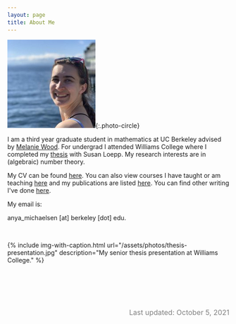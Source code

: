 ```yaml
---
layout: page
title: About Me
---
```



![image](/assets/photos/anya.jpg){:.photo-circle}

I am a third year graduate student in mathematics at UC Berkeley advised by [Melanie Wood](http://people.math.harvard.edu/~mmwood/).
For undergrad I attended Williams College where I completed my [thesis](/research) with Susan Loepp.
My research interests are in (algebraic) number theory.


My CV can be found [here](/assets/cv.pdf). You can also view courses I have taught or am teaching
[here](/teaching) and my publications are listed [here](/research). You can find other writing
I've done [here](/articles).

My email is:

anya_michaelsen [at] berkeley [dot] edu.

<br/>

{% include img-with-caption.html url="/assets/photos/thesis-presentation.jpg" description="My senior thesis presentation at Williams College." %}

<footer style="margin-top: 100px; text-align: right; font-size: 12pt; color: grey">

Last updated: October 5, 2021

<footer/>